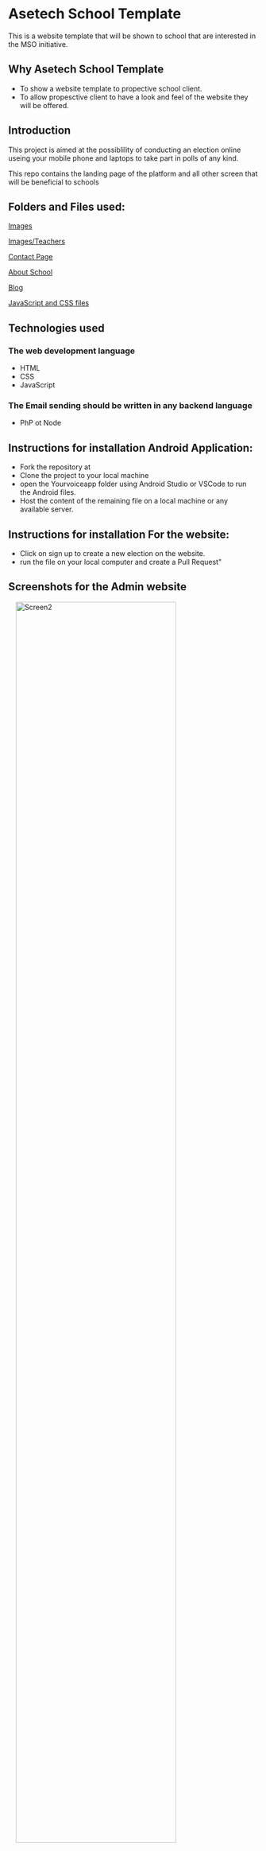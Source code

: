 # Asetech School Template

This is a website template that will be shown to school that  are interested in the MSO initiative.


## Why Asetech School Template

- To show a website template to propective school client.
- To allow propesctive client to have a look and feel of the website they will be offered.



## Introduction
This project is aimed at the possiblility of conducting an election online useing your mobile phone and laptops to take part in polls of any kind.

This repo contains the landing page of the platform and all other screen that will be beneficial to schools


## Folders and Files used:

[Images]()<br>

[Images/Teachers]()

[Contact Page]()

[About School]()

[Blog]()

[JavaScript and CSS files]()

## Technologies used

### The web development language
- HTML
- CSS
- JavaScript

### The Email sending should be written in any backend language
- PhP ot Node


## Instructions for installation Android Application:

- Fork the repository at 
- Clone the project to your local machine
- open the Yourvoiceapp folder using Android Studio or VSCode to run the Android files.
- Host the content of the remaining file on a local machine or any available server.

## Instructions for installation For the website:
- Click on sign up to create a new election on the website.
- run the file on your local computer and create a Pull Request"


## Screenshots for the Admin website

<img src="https://github.com/Alphadude/teamfun/blob/main/assets/adminsignup.png" width="80%" alt="Screen2" hspace="15">

<img src="https://github.com/Alphadude/teamfun/blob/main/assets/adminlogin.png" width="80%" alt="Screen2" hspace="15">

<img src="https://github.com/Alphadude/teamfun/blob/main/assets/admindashboard.png" width="80%" alt="Screen2" hspace="15">

<img src="https://github.com/Alphadude/teamfun/blob/main/assets/adminnewelection.png" width="80%" alt="Screen2" hspace="15">

## Screenshots for the website

<img src="https://github.com/Alphadude/teamfun/blob/main/images/landingpage.png" width="80%" alt="Screen2"  hspace="15">

## Screenshots for the website
<img src="https://github.com/Alphadude/teamfun/blob/main/resources/homemiddle.png" width="80%" alt="Screen2" hspace="15">

## Screenshots for the website

<img src="https://github.com/Alphadude/teamfun/blob/main/images/landingpage.png" width="80%" alt="Screen2"  hspace="15">

## Screenshots for the website
<img src="https://github.com/Alphadude/teamfun/blob/main/resources/homemiddle.png" width="80%" alt="Screen2" hspace="15">

## Screenshots for the website

<img src="https://github.com/Alphadude/teamfun/blob/main/images/landingpage.png" width="80%" alt="Screen2"  hspace="15">

## Screenshots for the website
<img src="https://github.com/Alphadude/teamfun/blob/main/resources/homemiddle.png" width="80%" alt="Screen2" hspace="15">

### Want a new feature? 🆕
If you want to request for a new feature, you can create an issue [here](https://github.com/ksinnovationhub/teamfun/issues). Endeavour to follow the guidelines for requesting a new feature.


### Project Maintainer 👷‍♂️
* [Ayaosi Godfrey](https://github.com/alphadude)







